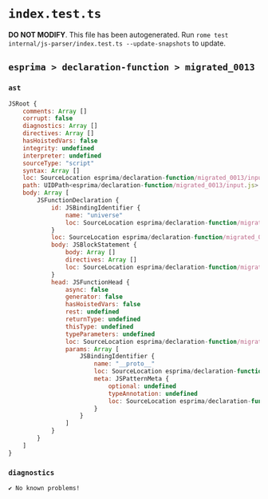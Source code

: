 # `index.test.ts`

**DO NOT MODIFY**. This file has been autogenerated. Run `rome test internal/js-parser/index.test.ts --update-snapshots` to update.

## `esprima > declaration-function > migrated_0013`

### `ast`

```javascript
JSRoot {
	comments: Array []
	corrupt: false
	diagnostics: Array []
	directives: Array []
	hasHoistedVars: false
	integrity: undefined
	interpreter: undefined
	sourceType: "script"
	syntax: Array []
	loc: SourceLocation esprima/declaration-function/migrated_0013/input.js 1:0-2:0
	path: UIDPath<esprima/declaration-function/migrated_0013/input.js>
	body: Array [
		JSFunctionDeclaration {
			id: JSBindingIdentifier {
				name: "universe"
				loc: SourceLocation esprima/declaration-function/migrated_0013/input.js 1:9-1:17 (universe)
			}
			loc: SourceLocation esprima/declaration-function/migrated_0013/input.js 1:0-1:32
			body: JSBlockStatement {
				body: Array []
				directives: Array []
				loc: SourceLocation esprima/declaration-function/migrated_0013/input.js 1:29-1:32
			}
			head: JSFunctionHead {
				async: false
				generator: false
				hasHoistedVars: false
				rest: undefined
				returnType: undefined
				thisType: undefined
				typeParameters: undefined
				loc: SourceLocation esprima/declaration-function/migrated_0013/input.js 1:17-1:28
				params: Array [
					JSBindingIdentifier {
						name: "__proto__"
						loc: SourceLocation esprima/declaration-function/migrated_0013/input.js 1:18-1:27 (__proto__)
						meta: JSPatternMeta {
							optional: undefined
							typeAnnotation: undefined
							loc: SourceLocation esprima/declaration-function/migrated_0013/input.js 1:18-1:27
						}
					}
				]
			}
		}
	]
}
```

### `diagnostics`

```
✔ No known problems!

```
